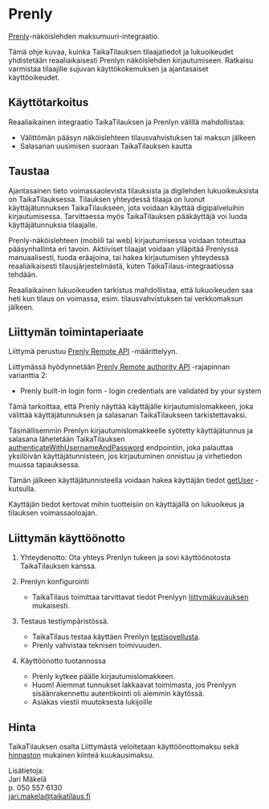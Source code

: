 ---
---

# Prenly

[Prenly](https://www.prenly.com/)-näköislehden maksumuuri-integraatio. 

Tämä ohje kuvaa, kuinka TaikaTilauksen tilaajatiedot ja lukuoikeudet yhdistetään reaaliaikaisesti Prenlyn näköislehden kirjautumiseen. Ratkaisu varmistaa tilaajille sujuvan käyttökokemuksen ja ajantasaiset käyttöoikeudet.

## Käyttötarkoitus

Reaaliaikainen integraatio TaikaTilauksen ja Prenlyn välillä mahdollistaa:
- Välittömän pääsyn näköislehteen tilausvahvistuksen tai maksun jälkeen
- Salasanan uusimisen suoraan TaikaTilauksen kautta

## Taustaa

Ajantasainen tieto voimassaolevista tilauksista ja digilehden lukuoikeuksista on TaikaTilauksessa. Tilauksen yhteydessä tilaaja on luonut käyttäjätunnuksen TaikaTilaukseen, jota voidaan käyttää digipalveluihin kirjautumisessa. Tarvittaessa myös TaikaTilauksen pääkäyttäjä voi luoda käyttäjätunnuksia tilaajalle.

Prenly-näköislehteen (mobiili tai web) kirjautumisessa voidaan toteuttaa pääsynhallinta eri tavoin. Aktiiviset tilaajat voidaan ylläpitää Prenlyssä manuaalisesti, tuoda eräajoina, tai hakea kirjautumisen yhteydessä reaaliaikaisesti tilausjärjestelmästä, kuten TaikaTilaus-integraatiossa tehdään. 

Reaaliaikainen lukuoikeuden tarkistus mahdollistaa, että lukuoikeuden saa heti kun tilaus on voimassa, esim. tilausvahvistuksen tai verkkomaksun jälkeen.

## Liittymän toimintaperiaate

Liittymä perustuu [Prenly Remote API](https://support.prenly.com/p/sign-in-subscriptions/remote-api/a/prenly-remote-authority-api/5567/1013545/40483451) -määrittelyyn.

Liittymässä hyödynnetään [Prenly Remote authority API](https://apidoc.prenly.com/remote-api/) -rajapinnan varianttia 2:
* Prenly built-in login form - login credentials are validated by your system

Tämä tarkoittaa, että Prenly näyttää käyttäjälle kirjautumislomakkeen, joka välittää käyttäjätunnuksen ja salasanan TaikaTilaukseen tarkistettavaksi.

Täsmällisemmin Prenlyn kirjautumislomakkeelle syötetty käyttäjätunnus ja salasana lähetetään TaikaTilauksen [authenticateWithUsernameAndPassword](https://apidoc.prenly.com/remote-api/#/2.%20Built-in%20login%20form%2C%20remote%20accounts/authenticateWithUsernameAndPassword) endpointiin, joka palauttaa yksilöivän käyttäjätunnisteen, jos kirjautuminen onnistuu ja virhetiedon muussa tapauksessa.

Tämän jälkeen käyttäjätunnisteella voidaan hakea käyttäjän tiedot [getUser](https://apidoc.prenly.com/remote-api/#/2.%20Built-in%20login%20form%2C%20remote%20accounts/getUser) -kutsulla.

Käyttäjän tiedot kertovat mihin tuotteisiin on käyttäjällä on lukuoikeus ja tilauksen voimassaoloajan.

##  Liittymän käyttöönotto


1. Yhteydenotto: Ota yhteys Prenlyn tukeen ja sovi käyttöönotosta TaikaTilauksen kanssa.

2. Prenlyn konfigurointi
   - TaikaTilaus toimittaa tarvittavat tiedot Prenlyyn [liittymäkuvauksen](https://support.prenly.com/p/sign-in-subscriptions/remote-api/a/prenly-remote-authority-api/5567/1013545/40483451) mukaisesti.
  
3. Testaus testiympäristössä. 
   - TaikaTilaus testaa käyttäen Prenlyn [testisovellusta](https://remoteapi.prenly.com/). 
   - Prenly vahvistaa teknisen toimivuuden.

4. Käyttöönotto tuotannossa
   * Prenly kytkee päälle kirjautumislomakkeen. 
   * Huom! Aiemmat tunnukset lakkaavat toimimasta, jos Prenlyyn sisäänrakennettu autentikointi oli aiemmin käytössä.
   * Asiakas viestii muutoksesta lukijoille

## Hinta

TaikaTilauksen osalta Liittymästä veloitetaan käyttöönottomaksu sekä [hinnaston](https://www.taikatilaus.fi/hinnasto) mukainen kiinteä kuukausimaksu. 

Lisätietoja:   
Jari Mäkelä  
p. 050 557 6130  
jari.makela@taikatilaus.fi
